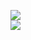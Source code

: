 [![](https://img.shields.io/badge/Made%20With-Github%20Spray-lightgrey.svg?style=for-the-badge&logo=github)](https://github.com/Annihil/github-spray#5890)  
[![](https://i.imgur.com/2DrTn0Z.gif)](https://github.com/Annihil/github-spray)